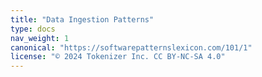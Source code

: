 ```yaml
---
title: "Data Ingestion Patterns"
type: docs
nav_weight: 1
canonical: "https://softwarepatternslexicon.com/101/1"
license: "© 2024 Tokenizer Inc. CC BY-NC-SA 4.0"
---
```


